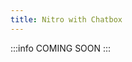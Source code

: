 ```yaml
---
title: Nitro with Chatbox
---
```


:::info COMING SOON
:::

<!-- 
## What is Chatbox?

## How to use Nitro as backend -->